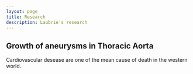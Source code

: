 ```yaml
---
layout: page
title: Research
description: Laubrie's research
---
```




## Growth of aneurysms in Thoracic Aorta
Cardiovascular desease are one of the mean cause of death in the western world.


<!-- Note: this is how to write a comment in HTML. Everything in here won't show up on your webpage.-->

<!--
To increase the size of the title, use fewer # in front of the paper title.
To decrease the size of the title, use more #. 
To remove the italics, remove the * before and after the description
To remove the underline from the title, remove the <u> tags (<u> and </u>)
-->
